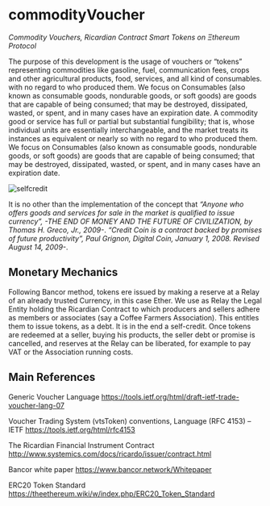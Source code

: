 # commodityVoucher
*Commodity Vouchers, Ricardian Contract Smart Tokens on Ξthereum  Protocol*

The purpose of this development is the usage of vouchers or “tokens” representing commodities like gasoline, fuel, communication fees, crops and other agricultural products, food, services, and all kind of consumables. with no regard to who produced them. We focus on Consumables (also known as consumable goods, nondurable goods, or soft goods) are goods that are capable of being consumed; that may be destroyed, dissipated, wasted, or spent, and in many cases have an expiration date. A commodity good or service has full or partial but substantial fungibility; that is, whose individual units are essentially interchangeable, and the market treats its instances as equivalent or nearly so with no regard to who produced them. We focus on Consumables (also known as consumable goods, nondurable goods, or soft goods) are goods that are capable of being consumed; that may be destroyed, dissipated, wasted, or spent, and in many cases have an expiration date.

![selfcredit](https://cloud.githubusercontent.com/assets/6016780/25551242/c1054e3e-2c47-11e7-8d19-46c37df6c93f.png)

It is no other than the implementation of the concept that *“Anyone who offers goods and services for sale in the market is qualified to issue currency”, -THE END OF MONEY AND THE FUTURE OF CIVILIZATION, by Thomas H. Greco, Jr., 2009-*. *“Credit Coin is a contract backed by promises of future productivity”, Paul Grignon, Digital Coin, January 1, 2008. Revised August 14, 2009-*.

## Monetary Mechanics ##

Following Bancor method, tokens ere issued by making a reserve at a Relay of an already trusted Currency, in this case Ether. We use as Relay the Legal Entity holding the Ricardian Contract to which producers and sellers adhere as members or associates (say a Coffee Farmers Association). This entitles them to issue tokens, as a debt. It is in the end a self-credit. Once tokens are redeemed at a seller, buying his products, the seller debt or promise is cancelled, and reserves at the Relay can be liberated, for example to pay VAT or the Association running costs.

## Main References ##

Generic Voucher Language https://tools.ietf.org/html/draft-ietf-trade-voucher-lang-07

Voucher Trading System (vtsToken) conventions, Language (RFC 4153) – IETF https://tools.ietf.org/html/rfc4153 

The Ricardian Financial Instrument Contract http://www.systemics.com/docs/ricardo/issuer/contract.html

Bancor white paper https://www.bancor.network/Whitepaper

ERC20 Token Standard https://theethereum.wiki/w/index.php/ERC20_Token_Standard
